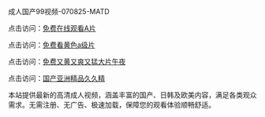 成人国产99视频-070825-MATD

点击访问：<a href="https://heiliaowzu4ur.pages.dev">免费在线观看A片</a>

点击访问：<a href="https://heiliaozj3tjd.pages.dev">免费看黄色a级片</a>

点击访问：<a href="https://heiliaoe8ajia.pages.dev">免费又黄又爽又猛大片午夜</a>

点击访问：<a href="https://heiliaoxqkkct.pages.dev">国产亚洲精品久久精</a>

本站提供最新的高清成人视频，涵盖丰富的国产、日韩及欧美内容，满足各类观众需求。无需注册、无广告、极速加载，保障您的观看体验顺畅舒适。

<span style="display:none;">[Canonical link](https://github.com/xz20250708/xz05 ）</span>

